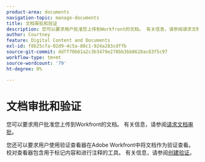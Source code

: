```yaml
---
product-area: documents
navigation-topic: manage-documents
title: 文档审批和验证
description: 您可以要求用户批准您上传到Workfront的文档。 有关信息，请参阅请求文档审批。
author: Courtney
feature: Digital Content and Documents
exl-id: f8b25cfa-02d9-4c5a-88c1-924a283cdffb
source-git-commit: ddff70b61a2c3b3479e278bb3bb8628ac83f5c97
workflow-type: tm+mt
source-wordcount: '79'
ht-degree: 0%

---
```


# 文档审批和验证

您可以要求用户批准您上传到Workfront的文档。 有关信息，请参阅[请求文档审批](../../review-and-approve-work/manage-approvals/request-document-approvals.md)。

您还可以要求用户使用验证查看器在Adobe Workfront中将文档作为验证查看。 校对查看器包含用于标记内容和进行注释的工具。 有关信息，请参阅[创建验证](../../review-and-approve-work/proofing/creating-proofs-within-workfront/create-proofs-in-wf.md)。

